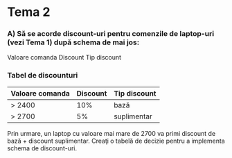 # Tema 2 
### A) Să se acorde discount-uri pentru comenzile de laptop-uri (vezi Tema 1) după schema de mai jos: 
Valoare comanda Discount Tip discount 
### Tabel de discounturi

| Valoare comanda | Discount  | Tip discount   |
|-----------------|----------|---------------|
| > 2400         | 10%      | bază          |
| > 2700         | 5%       | suplimentar   |


          
Prin urmare, un laptop cu valoare mai mare de 2700 va primi discount de bază + discount suplimentar. 
Creaţi o tabelă de decizie pentru a implementa schema de discount-uri. 

